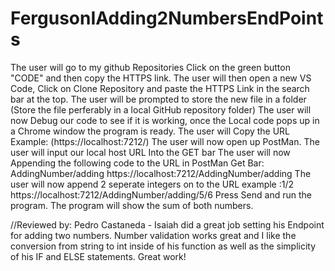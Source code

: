 # FergusonIAdding2NumbersEndPoints

The user will go to my github Repositories Click on the green button "CODE" and then copy the HTTPS link.
The user will then open a new VS Code, Click on Clone Repository and paste the HTTPS Link in the search bar at the top.
The user will be prompted to store the new file in a folder (Store the file perferably in a local GitHub repository folder)
The user will now Debug our code to see if it is working, once the Local code pops up in a Chrome window the program is ready.
The user will Copy the URL Example: (https://localhost:7212/)
The user will now open up PostMan.
The user will input our local host URL Into the GET bar
The user will now Appending the following code to the URL in PostMan Get Bar: AddingNumber/adding
https://localhost:7212/AddingNumber/adding
The user will now append 2 seperate integers on to the URL example :1/2
https://localhost:7212/AddingNumber/adding/5/6
Press Send and run the program.
The program will show the sum of both numbers.

//Reviewed by: Pedro Castaneda - Isaiah did a great job setting his Endpoint for adding two numbers. Number validation works great and I like the conversion from string to int inside of his function as well as the simplicity of his IF and ELSE statements. Great work!
